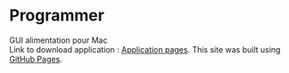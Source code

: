 # Programmer
GUI  alimentation pour Mac<br/>
Link to download application : [Application pages](http://bmaillard.free.fr/programmer/).
This site was built using [GitHub Pages](https://pages.github.com/).

